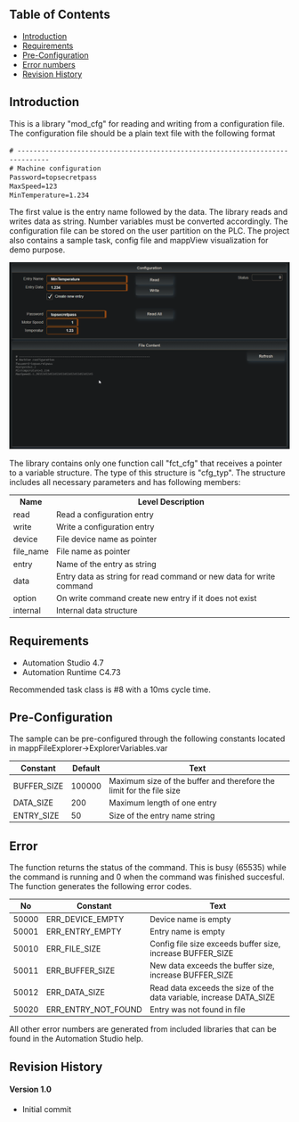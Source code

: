 ## Table of Contents

* [Introduction](#Introduction)
* [Requirements](#Requirements)
* [Pre-Configuration](#Pre-Configuration)
* [Error numbers](#Errors)
* [Revision History](#Revision-History)

<a name="Introduction"></a>

## Introduction

This is a library "mod_cfg" for reading and writing from a configuration file. The configuration file should be a plain text file with the following format

``` 
# ------------------------------------------------------------------------------
# Machine configuration
Password=topsecretpass
MaxSpeed=123
MinTemperature=1.234
```

The first value is the entry name followed by the data. The library reads and writes data as string. Number variables must be converted accordingly. The configuration file can be stored on the user partition on the PLC. The project also contains a sample task, config file and mappView visualization for demo purpose.

![](Logical/mappView/Resources/Media/screenshot_main.png)

The library contains only one function call "fct_cfg" that receives a pointer to a variable structure. The type of this structure is "cfg_typ". The structure includes all necessary parameters and has following members:

<table>
  <tr style="font-weight:bold" >
    <th>Name</th>
    <th>Level Description</th>
  </tr>
  <tr>
   <td>read</td>
   <td>Read a configuration entry</td>
  </tr>
  <tr>
   <td>write</td>
   <td>Write a configuration entry</td>
  </tr>
    <tr>
   <td>device</td>
   <td>File device name as pointer</td>
  </tr>
    <tr>
   <td>file_name</td>
   <td>File name as pointer</td>
  </tr>
    <tr>
   <td>entry</td>
   <td>Name of the entry as string</td>
  </tr>
    <tr>
   <td>data</td>
   <td>Entry data as string for read command or new data for write command</td>
  </tr>
    <tr>
   <td>option</td>
   <td>On write command create new entry if it does not exist</td>
  </tr>
    <tr>
   <td>internal</td>
   <td>Internal data structure</td>
  </tr>

</table>

<a name="Requirements"></a>

## Requirements

* Automation Studio 4.7
* Automation Runtime C4.73

Recommended task class is #8 with a 10ms cycle time.

<a name="Pre-Configuration"></a>

## Pre-Configuration
The sample can be pre-configured through the following constants located in 
mappFileExplorer->ExplorerVariables.var

| Constant | Default | Text |
|---|---|---|
| BUFFER_SIZE | 100000 | Maximum size of the buffer and therefore the limit for the file size |
| DATA_SIZE | 200 | Maximum length of one entry |
| ENTRY_SIZE | 50 | Size of the entry name string |

<a name="Errors"></a>
## Error
The function returns the status of the command. This is busy (65535) while the command is running and 0 when the command was finished succesful. The function generates the following error codes.

| No | Constant | Text |
|---|---|---|
| 50000 | ERR_DEVICE_EMPTY | Device name is empty |
| 50001 | ERR_ENTRY_EMPTY | Entry name is empty |
| 50010 | ERR_FILE_SIZE | Config file size exceeds buffer size, increase BUFFER_SIZE |
| 50011 | ERR_BUFFER_SIZE | New data exceeds the buffer size, increase BUFFER_SIZE |
| 50012 | ERR_DATA_SIZE | Read data exceeds the size of the data variable, increase DATA_SIZE |
| 50020 | ERR_ENTRY_NOT_FOUND | Entry was not found in file |

All other error numbers are generated from included libraries that can be found in the Automation Studio help.

<a name="Revision-History"></a>

## Revision History

#### Version 1.0

* Initial commit

